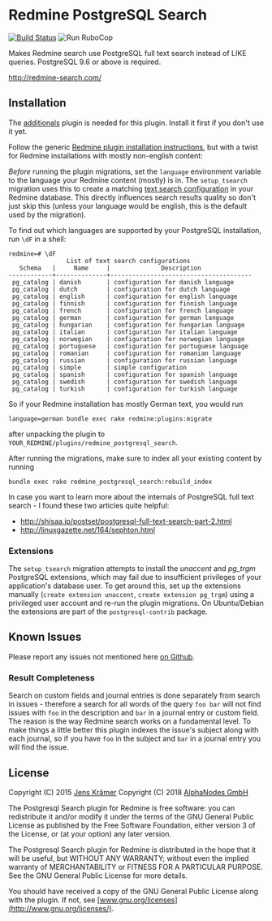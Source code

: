 Redmine PostgreSQL Search
=========================

[![Build Status](https://travis-ci.org/AlphaNodes/redmine_postgresql_search.svg?branch=master)](https://travis-ci.org/AlphaNodes/redmine_postgresql_search) ![Run RuboCop](https://github.com/AlphaNodes/redmine_postgresql_search/workflows/Run%20RuboCop/badge.svg)

Makes Redmine search use PostgreSQL full text search instead of LIKE queries.
PostgreSQL 9.6 or above is required.

http://redmine-search.com/

Installation
------------

The [additionals](https://github.com/AlphaNodes/additionals) plugin is needed for this plugin.
Install it first if you don't use it yet.

Follow the generic [Redmine plugin installation
instructions](https://redmine.org/projects/redmine/wiki/Plugins), but with a
twist for Redmine installations with mostly non-english content:

_Before_ running the plugin migrations, set the `language` environment variable
to the language your Redmine content (mostly) is in. The `setup_tsearch`
migration uses this to create a matching [text search
configuration](http://www.postgresql.org/docs/current/static/textsearch-intro.html#TEXTSEARCH-INTRO-CONFIGURATIONS)
in your Redmine database.  This directly influences search results quality so
don't just skip this (unless your language would be english, this is the
default used by the migration).

To find out which languages are supported by your PostgreSQL installation, run
`\dF` in a shell:

    redmine=# \dF
                    List of text search configurations
       Schema   |     Name     |              Description
    ------------+--------------+---------------------------------------
     pg_catalog | danish       | configuration for danish language
     pg_catalog | dutch        | configuration for dutch language
     pg_catalog | english      | configuration for english language
     pg_catalog | finnish      | configuration for finnish language
     pg_catalog | french       | configuration for french language
     pg_catalog | german       | configuration for german language
     pg_catalog | hungarian    | configuration for hungarian language
     pg_catalog | italian      | configuration for italian language
     pg_catalog | norwegian    | configuration for norwegian language
     pg_catalog | portuguese   | configuration for portuguese language
     pg_catalog | romanian     | configuration for romanian language
     pg_catalog | russian      | configuration for russian language
     pg_catalog | simple       | simple configuration
     pg_catalog | spanish      | configuration for spanish language
     pg_catalog | swedish      | configuration for swedish language
     pg_catalog | turkish      | configuration for turkish language

So if your Redmine installation has mostly German text, you would run

    language=german bundle exec rake redmine:plugins:migrate

after unpacking the plugin to `YOUR_REDMINE/plugins/redmine_postgresql_search`.

After running the migrations, make sure to index all your existing content by running

    bundle exec rake redmine_postgresql_search:rebuild_index


In case you want to learn more about the internals of PostgreSQL full text
search - I found these two articles quite helpful:

- http://shisaa.jp/postset/postgresql-full-text-search-part-2.html
- http://linuxgazette.net/164/sephton.html

### Extensions

The `setup_tsearch` migration attempts to install the _unaccent_ and _pg\_trgm_
PostgreSQL extensions, which may fail due to insufficient privileges of your
application's database user. To get around this, set up the extensions manually
(`create extension unaccent`, `create extension pg_trgm`) using a privileged user
account and re-run the plugin migrations.
On Ubuntu/Debian the extensions are part of the `postgresql-contrib` package.

Known Issues
------------

Please report any issues not mentioned here [on
Github](https://github.com/AlphaNodes/redmine_postgresql_search/issues).

### Result Completeness

Search on custom fields and journal entries is done separately from search in
issues - therefore a search for all words of the query `foo bar` will not find
issues with `foo` in the description and `bar` in a journal entry or custom
field.  The reason is the way Redmine search works on a fundamental level.  To
make things a little better this plugin indexes the issue's subject along with
each journal, so if you have `foo` in the subject and `bar` in a journal entry
you will find the issue.

License
-------

Copyright (C) 2015 [Jens Krämer](https://jkraemer.net)
Copyright (C) 2018 [AlphaNodes GmbH](https://alphanodes.com)

The Postgresql Search plugin for Redmine is free software: you can redistribute
it and/or modify it under the terms of the GNU General Public License as
published by the Free Software Foundation, either version 3 of the License, or
(at your option) any later version.

The Postgresql Search plugin for Redmine is distributed in the hope that it
will be useful, but WITHOUT ANY WARRANTY; without even the implied warranty of
MERCHANTABILITY or FITNESS FOR A PARTICULAR PURPOSE.  See the GNU General
Public License for more details.

You should have received a copy of the GNU General Public License along with
the plugin. If not, see [www.gnu.org/licenses](http://www.gnu.org/licenses/).
